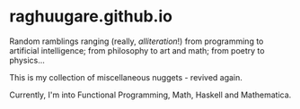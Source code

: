 raghuugare.github.io
====================

Random ramblings ranging (really, _alliteration_!) from programming to artificial intelligence; from philosophy to art and math; from poetry to physics...

This is my collection of miscellaneous nuggets - revived again.

Currently, I'm into Functional Programming, Math, Haskell and Mathematica. 
